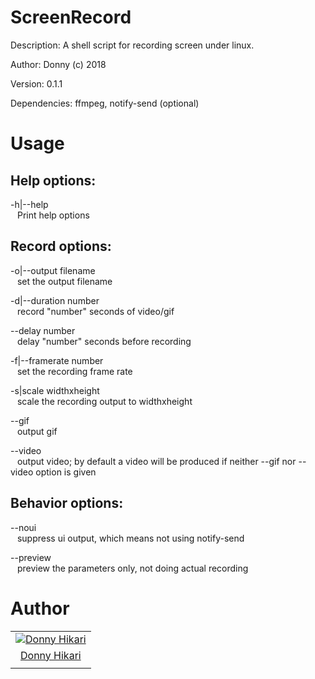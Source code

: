 
# ScreenRecord

Description: A shell script for recording screen under linux.

Author: Donny (c) 2018

Version: 0.1.1

Dependencies: ffmpeg, notify-send (optional)

# Usage

## Help options:

-h|--help  
 &ensp; Print help options

## Record options:

-o|--output filename  
 &ensp; set the output filename

-d|--duration number  
 &ensp; record \"number\" seconds of video/gif

--delay number  
 &ensp; delay \"number\" seconds before recording

-f|--framerate number  
 &ensp; set the recording frame rate

-s|scale widthxheight  
 &ensp; scale the recording output to widthxheight

--gif  
 &ensp; output gif

--video  
 &ensp; output video; by default a video will be produced if neither --gif nor --video option is given

## Behavior options:

--noui  
 &ensp; suppress ui output, which means not using notify-send

--preview  
 &ensp; preview the parameters only, not doing actual recording

# Author

|   |
|:-:|
| [![Donny Hikari](https://avatars3.githubusercontent.com/u/22200374?s=128)](https://github.com/Donny-Hikari) |
| [Donny Hikari](https://github.com/Donny-Hikari) |
|   |
